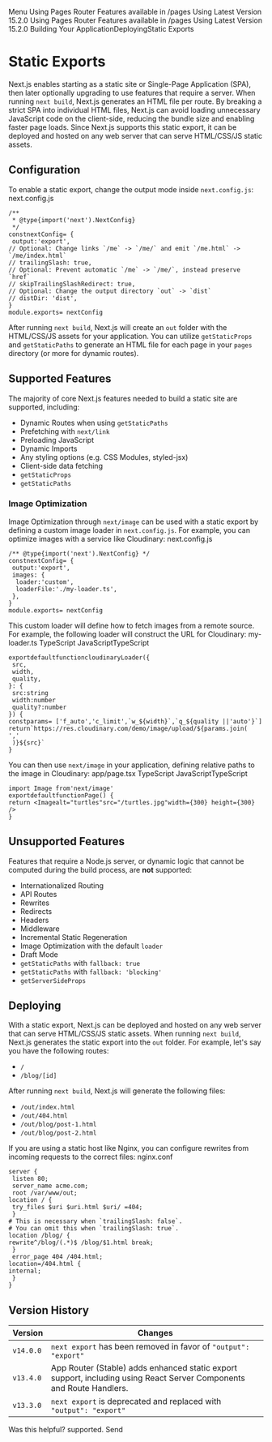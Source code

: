 Menu
Using Pages Router
Features available in /pages
Using Latest Version
15.2.0
Using Pages Router
Features available in /pages
Using Latest Version
15.2.0
Building Your ApplicationDeployingStatic Exports
# Static Exports
Next.js enables starting as a static site or Single-Page Application (SPA), then later optionally upgrading to use features that require a server.
When running `next build`, Next.js generates an HTML file per route. By breaking a strict SPA into individual HTML files, Next.js can avoid loading unnecessary JavaScript code on the client-side, reducing the bundle size and enabling faster page loads.
Since Next.js supports this static export, it can be deployed and hosted on any web server that can serve HTML/CSS/JS static assets.
## Configuration
To enable a static export, change the output mode inside `next.config.js`:
next.config.js
```
/**
 * @type{import('next').NextConfig}
 */
constnextConfig= {
 output:'export',
// Optional: Change links `/me` -> `/me/` and emit `/me.html` -> `/me/index.html`
// trailingSlash: true,
// Optional: Prevent automatic `/me` -> `/me/`, instead preserve `href`
// skipTrailingSlashRedirect: true,
// Optional: Change the output directory `out` -> `dist`
// distDir: 'dist',
}
module.exports= nextConfig
```

After running `next build`, Next.js will create an `out` folder with the HTML/CSS/JS assets for your application.
You can utilize `getStaticProps` and `getStaticPaths` to generate an HTML file for each page in your `pages` directory (or more for dynamic routes).
## Supported Features
The majority of core Next.js features needed to build a static site are supported, including:
  * Dynamic Routes when using `getStaticPaths`
  * Prefetching with `next/link`
  * Preloading JavaScript
  * Dynamic Imports
  * Any styling options (e.g. CSS Modules, styled-jsx)
  * Client-side data fetching
  * `getStaticProps`
  * `getStaticPaths`


### Image Optimization
Image Optimization through `next/image` can be used with a static export by defining a custom image loader in `next.config.js`. For example, you can optimize images with a service like Cloudinary:
next.config.js
```
/** @type{import('next').NextConfig} */
constnextConfig= {
 output:'export',
 images: {
  loader:'custom',
  loaderFile:'./my-loader.ts',
 },
}
module.exports= nextConfig
```

This custom loader will define how to fetch images from a remote source. For example, the following loader will construct the URL for Cloudinary:
my-loader.ts
TypeScript
JavaScriptTypeScript
```
exportdefaultfunctioncloudinaryLoader({
 src,
 width,
 quality,
}: {
 src:string
 width:number
 quality?:number
}) {
constparams= ['f_auto','c_limit',`w_${width}`,`q_${quality ||'auto'}`]
return`https://res.cloudinary.com/demo/image/upload/${params.join(
','
 )}${src}`
}
```

You can then use `next/image` in your application, defining relative paths to the image in Cloudinary:
app/page.tsx
TypeScript
JavaScriptTypeScript
```
import Image from'next/image'
exportdefaultfunctionPage() {
return <Imagealt="turtles"src="/turtles.jpg"width={300} height={300} />
}
```

## Unsupported Features
Features that require a Node.js server, or dynamic logic that cannot be computed during the build process, are **not** supported:
  * Internationalized Routing
  * API Routes
  * Rewrites
  * Redirects
  * Headers
  * Middleware
  * Incremental Static Regeneration
  * Image Optimization with the default `loader`
  * Draft Mode
  * `getStaticPaths` with `fallback: true`
  * `getStaticPaths` with `fallback: 'blocking'`
  * `getServerSideProps`


## Deploying
With a static export, Next.js can be deployed and hosted on any web server that can serve HTML/CSS/JS static assets.
When running `next build`, Next.js generates the static export into the `out` folder. For example, let's say you have the following routes:
  * `/`
  * `/blog/[id]`


After running `next build`, Next.js will generate the following files:
  * `/out/index.html`
  * `/out/404.html`
  * `/out/blog/post-1.html`
  * `/out/blog/post-2.html`


If you are using a static host like Nginx, you can configure rewrites from incoming requests to the correct files:
nginx.conf
```
server {
 listen 80;
 server_name acme.com;
 root /var/www/out;
location / {
 try_files $uri $uri.html $uri/ =404;
 }
# This is necessary when `trailingSlash: false`.
# You can omit this when `trailingSlash: true`.
location /blog/ {
rewrite^/blog/(.*)$ /blog/$1.html break;
 }
 error_page 404 /404.html;
location=/404.html {
internal;
 }
}
```

## Version History
Version| Changes  
---|---  
`v14.0.0`| `next export` has been removed in favor of `"output": "export"`  
`v13.4.0`| App Router (Stable) adds enhanced static export support, including using React Server Components and Route Handlers.  
`v13.3.0`| `next export` is deprecated and replaced with `"output": "export"`  
Was this helpful?
supported.
Send
